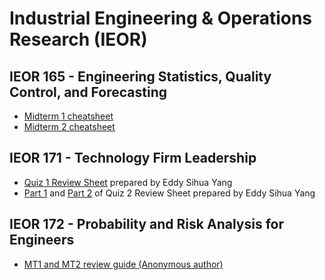 # Industrial Engineering & Operations Research (IEOR)

## IEOR 165 - Engineering Statistics, Quality Control, and Forecasting
* [Midterm 1 cheatsheet](./files/ieor/kyle.ong.ieor165.mid1.cheatsheet.docx)
* [Midterm 2 cheatsheet](./files/ieor/kyle.ong.ieor165.mid2.cheatsheet.docx)

## IEOR 171 - Technology Firm Leadership
* [Quiz 1 Review Sheet](./files/ieor/eddysihuayang_ieor_171_quiz_1_review_sheet.docx) prepared by Eddy Sihua Yang
* [Part 1](./files/ieor/eddysihuayang_ieor_171_quiz_2_review_sheet.docx) and [Part 2](./files/ieor/eddysihuayang_ieor_171_quiz_2_review_sheet_part_2.docx) of Quiz 2 Review Sheet prepared by Eddy Sihua Yang

## IEOR 172 - Probability and Risk Analysis for Engineers
* [MT1 and MT2 review guide (Anonymous author)](./files/ieor/ieor172_mt12-6-files-merged.pdf)
